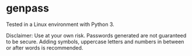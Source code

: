 # genpass

Tested in a Linux environment with Python 3.

Disclaimer: Use at your own risk. Passwords generated are not guaranteed to be secure. Adding symbols, uppercase letters and numbers in between or after words is recommended. 
